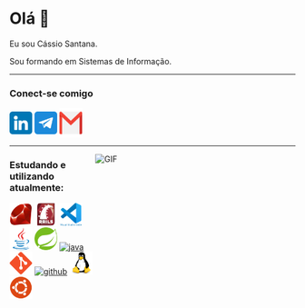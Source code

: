 # Olá 👋

<p>Eu sou Cássio Santana.</p>
<p>Sou formando em Sistemas de Informação.</p>

---

<h3 align="left">Conect-se comigo</h3>
<p align="left">
    <a align="left" href="https://www.linkedin.com/in/cassioosantana/" target="_blank"><img align="center" src="https://github.com/cassiosantana/cassiosantana/blob/main/linkedin.png?raw=true" alt="cassiosantana" height="40" width="40" /></a>
    <a align="left" href="https://t.me/cassiooroger" target="_blank"><img align="center" src="https://github.com/cassiosantana/cassiosantana/blob/main/telegram.png?raw=true" alt="marcodotcastro" height="40" width="40"/></a> 
    <a align="left" href="mailto: cassioo.roger@gmail.com" target="_blank"><img align="center" src="https://github.com/cassiosantana/cassiosantana/blob/main/gmail.png?raw=true" alt="marcodotcastro" height="52" width="40"/></a>
</p>

---

<img align="right" alt="GIF" src="https://github.com/marcodotcastro/marcodotcastro/blob/master/code.gif?raw=true" width="70%" height="400px" />   

<h3 align="left">Estudando e utilizando atualmente:</h3>

<p align="left">
    <a href="https://stackshare.io/ruby" target="_blank"><img src="https://github.com/devicons/devicon/raw/master/icons/ruby/ruby-original.svg" alt="ruby" width="40" height="40" /></a>
    <a href="https://stackshare.io/rails" target="_blank"><img src="https://github.com/devicons/devicon/raw/master/icons/rails/rails-original-wordmark.svg" alt="rails" width="40" height="40" /></a>
    <a href="https://stackshare.io/visual-studio-code" target="_blank"><img src="https://github.com/devicons/devicon/blob/master/icons/vscode/vscode-original-wordmark.svg" alt="vscode" width="40" height="40" /></a>
    <a href="https://stackshare.io/java" target="_blank"><img src="https://github.com/devicons/devicon/raw/master/icons/java/java-original.svg" alt="java" width="40" height="40" /></a>
    <a href="https://stackshare.io/spring" target="_blank"><img src="https://github.com/devicons/devicon/blob/master/icons/spring/spring-original.svg" alt="java" width="40" height="40" /></a>
    <a href="https://stackshare.io/eclipse" target="_blank"><img src="https://cdn.icon-icons.com/icons2/3110/PNG/512/eclipse_icon_191751.png" alt="java" width="40" height="40" /></a>
    <a href="https://stackshare.io/git" target="_blank"><img src="https://github.com/devicons/devicon/raw/master/icons/git/git-original.svg" alt="git" width="40" height="40" /></a>
    <a href="https://stackshare.io/github" target="_blank"><img src="https://cdn-icons-png.flaticon.com/512/5968/5968896.png" alt="github" width="40" height="40" /></a>
    <a href="https://stackshare.io/linux" target="_blank"><img src="https://github.com/devicons/devicon/raw/master/icons/linux/linux-original.svg" alt="linux" width="40" height="40" /></a>
    <a href="https://stackshare.io/ubuntu" target="_blank"><img src="https://github.com/devicons/devicon/raw/master/icons/ubuntu/ubuntu-plain.svg" alt="java" width="40" height="40" /></a>
</p>
